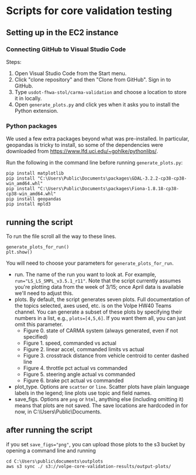 # Scripts for core validation testing
## Setting up in the EC2 instance
### Connecting GitHub to Visual Studio Code
Steps:
1. Open Visual Studio Code from the Start menu.
2. Click "clone repository" and then "Clone from GitHub". Sign in to GitHub.
3. Type `usdot-fhwa-stol/carma-validation` and choose a location to store it in locally.
4. Open `generate_plots.py` and click yes when it asks you to install the Python extension.
### Python packages
We used a few extra packages beyond what was pre-installed. In particular, geopandas is tricky to install, so some of the dependencies were downloaded from https://www.lfd.uci.edu/~gohlke/pythonlibs/.

Run the following in the command line before running `generate_plots.py`:
```
pip install matplotlib
pip install "C:\Users\Public\Documents\packages\GDAL-3.2.2-cp38-cp38-win_amd64.whl"
pip install "C:\Users\Public\Documents\packages\Fiona-1.8.18-cp38-cp38-win_amd64.whl"
pip install geopandas
pip install mpld3
```

## running the script
To run the file scroll all the way to these lines.
```
generate_plots_for_run()
plt.show()
```
You will need to choose your parameters for `generate_plots_for_run`. 
- run. The name of the run you want to look at. For example, `run="LS_LS_SMPL_v3.5.1_r11"`. Note that the script currently assumes you're plotting data from the week of 3/15; once April data is available we'll need to adjust this.
- plots. By default, the script generates seven plots. Full documentation of the topics selected, axes used, etc. is on the Volpe HW40 Teams channel. You can generate a subset of these plots by specifying their numbers in a list, e.g., `plots=[4,5,6]`. If you want them all, you can just omit this parameter. 
	- Figure 0. state of CARMA system (always generated, even if not specified)
	- Figure 1. speed, commanded vs actual
	- Figure 2. linear accel, commanded limits vs actual
	- Figure 3. crosstrack distance from vehicle centroid to center dashed line
	- Figure 4. throttle pct actual vs commanded
	- Figure 5. steering angle actual vs commanded
	- Figure 6. brake pct actual vs commanded
- plot_type. Options are `scatter` or `line`. Scatter plots have plain language labels in the legend; line plots use topic and field names.
- save_figs. Options are `png` or `html`, anything else (including omitting it) means that plots are not saved. The save locations are hardcoded in for now, in C:\Users\Public\Documents.

## after running the script
if you set `save_figs="png"`, you can 
upload those plots to the s3 bucket by opening a command line and running
```
cd C:\Users\public\documents\outplots
aws s3 sync ./ s3://volpe-core-validation-results/output-plots/
```
